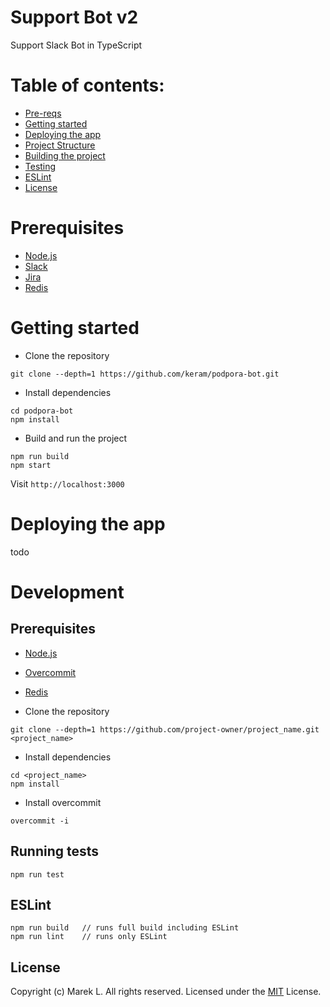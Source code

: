 # Support Bot v2

Support Slack Bot in TypeScript

# Table of contents:

- [Pre-reqs](#pre-reqs)
- [Getting started](#getting-started)
- [Deploying the app](#deploying-the-app)
- [Project Structure](#project-structure)
- [Building the project](#building-the-project)
- [Testing](#testing)
- [ESLint](#eslint)
- [License](#license)

# Prerequisites
- [Node.js](https://nodejs.org/en/)
- [Slack](https://slack.dev)
- [Jira](https://www.atlassian.com/software/jira)
- [Redis](https://redis.io/)

# Getting started
- Clone the repository
```
git clone --depth=1 https://github.com/keram/podpora-bot.git
```
- Install dependencies
```
cd podpora-bot
npm install
```

- Build and run the project
```
npm run build
npm start
```

Visit `http://localhost:3000`

# Deploying the app

todo

# Development

## Prerequisites
- [Node.js](https://nodejs.org/en/)
- [Overcommit](https://github.com/sds/overcommit)
- [Redis](https://redis.io/)

- Clone the repository
```
git clone --depth=1 https://github.com/project-owner/project_name.git <project_name>
```
- Install dependencies
```
cd <project_name>
npm install
```
- Install overcommit
```
overcommit -i
```

## Running tests
`npm run test`

## ESLint
```
npm run build   // runs full build including ESLint
npm run lint    // runs only ESLint
```

## License
Copyright (c) Marek L. All rights reserved.
Licensed under the [MIT](LICENSE) License.
